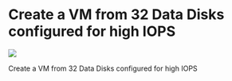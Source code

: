 # Create a VM from 32 Data Disks configured for high IOPS

<a href="https://azuredeploy.net/" target="_blank">
    <img src="http://azuredeploy.net/deploybutton.png"/>
</a>

Create a VM from 32 Data Disks configured for high IOPS
